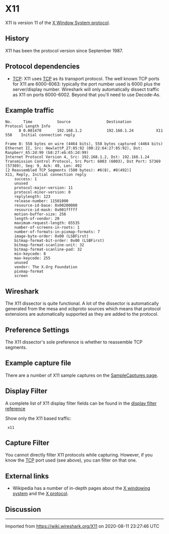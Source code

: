 # X11

X11 is version 11 of the [X Window System protocol](https://en.wikipedia.org/wiki/X_Window_System_core_protocol).

## History

X11 has been the protocol version since September 1987.

## Protocol dependencies

  - [TCP](/TCP): X11 uses [TCP](/TCP) as its transport protocol. The well known TCP ports for X11 are 6000-6063: typically the port number used is 6000 plus the server/display number. Wireshark will only automatically dissect traffic as X11 on ports 6000-6002. Beyond that you'll need to use Decode-As.

## Example traffic

    No.     Time           Source                Destination           Protocol Length Info
          8 0.001470       192.168.1.2           192.168.1.24          X11      558    Initial connection reply
    
    Frame 8: 558 bytes on wire (4464 bits), 558 bytes captured (4464 bits)
    Ethernet II, Src: HewlettP_27:85:92 (00:22:64:27:85:92), Dst: Raspberr_65:2d:99 (b8:27:eb:65:2d:99)
    Internet Protocol Version 4, Src: 192.168.1.2, Dst: 192.168.1.24
    Transmission Control Protocol, Src Port: 6003 (6003), Dst Port: 57369 (57369), Seq: 9, Ack: 49, Len: 492
    [2 Reassembled TCP Segments (500 bytes): #6(8), #8(492)]
    X11, Reply, Initial connection reply
        success: 1
        unused
        protocol-major-version: 11
        protocol-minor-version: 0
        replylength: 123
        release-number: 11501000
        resource-id-base: 0x00200000
        resource-id-mask: 0x001fffff
        motion-buffer-size: 256
        length-of-vendor: 20
        maximum-request-length: 65535
        number-of-screens-in-roots: 1
        number-of-formats-in-pixmap-formats: 7
        image-byte-order: 0x00 (LSBFirst)
        bitmap-format-bit-order: 0x00 (LSBFirst)
        bitmap-format-scanline-unit: 32
        bitmap-format-scanline-pad: 32
        min-keycode: 8
        max-keycode: 255
        unused
        vendor: The X.Org Foundation
        pixmap-format
        screen

## Wireshark

The X11 dissector is quite functional. A lot of the dissector is automatically generated from the mesa and xcbproto sources which means that protocol extensions are automatically supported as they are added to the protocol.

## Preference Settings

The X11 dissector's sole preference is whether to reassemble TCP segments.

## Example capture file

There are a number of X11 sample captures on the [SampleCaptures page](/SampleCaptures#x11).

## Display Filter

A complete list of X11 display filter fields can be found in the [display filter reference](http://www.wireshark.org/docs/dfref/x/x11.html)

Show only the X11 based traffic:

``` 
 x11
```

## Capture Filter

You cannot directly filter X11 protocols while capturing. However, if you know the [TCP](/TCP) port used (see above), you can filter on that one.

## External links

  - Wikipedia has a number of in-depth pages about the [X windowing system](https://en.wikipedia.org/wiki/X_Window_System) and the [X protocol](https://en.wikipedia.org/wiki/X_Window_System_core_protocol).

## Discussion

---

Imported from https://wiki.wireshark.org/X11 on 2020-08-11 23:27:46 UTC
